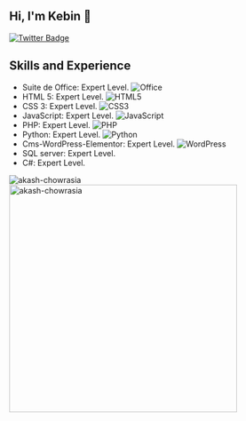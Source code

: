 


## Hi, I'm Kebin 👋



[![Twitter Badge](https://img.shields.io/badge/-@MartinezKebin-1ca0f1?style=flat-square&labelColor=1ca0f1&logo=twitter&logoColor=white&link=https://twitter.com/MartinezKebin)](https://twitter.com/MartinezKebin)


## Skills and Experience
-	Suite de Office: Expert Level. ![Office](https://img.shields.io/badge/-Office%20package-orange?logo=Microsoft&logoColor=white&style=flat-square)
-	HTML 5: Expert Level. ![HTML5](https://img.shields.io/badge/-HTML5-%23E44D27?style=flat-square&logo=html5&logoColor=ffffff)
-	CSS 3: Expert Level. ![CSS3](https://img.shields.io/badge/-CSS3-%231572B6?style=flat-square&logo=css3)
-	JavaScript: Expert Level. ![JavaScript](https://img.shields.io/badge/-JavaScript-%23F7DF1C?style=flat-square&logo=javascript&logoColor=000000&labelColor=%23F7DF1C&color=%23FFCE5A)
-	PHP: Expert Level. ![PHP](https://img.shields.io/badge/-PHP-informational?logo=PHP&logoColor=white&style=flat-square)
-	Python: Expert Level. ![Python](https://img.shields.io/badge/-Python-success?logo=Python&logoColor=white&style=flat-square)
-	Cms-WordPress-Elementor: Expert Level. ![WordPress](https://img.shields.io/badge/-Wordpress-21759B?logo=wordpress&logoColor=white&style=flat-square)
-	SQL server:  Expert Level.
-	C#:  Expert Level.
 
<p><img align="left" src="https://github-readme-stats.vercel.app/api/top-langs?username=kev1991&title_color=ffffff&icon_color=bb2acf&text_color=daf7dc&bg_color=151515" alt="akash-chowrasia" /></p>

<p>&nbsp;<img align="center" src="https://github-readme-stats.vercel.app/api?username=kev1991&&show_icons=true&title_color=ffffff&icon_color=bb2acf&text_color=daf7dc&bg_color=151515" alt="akash-chowrasia" width="410" /></p>




